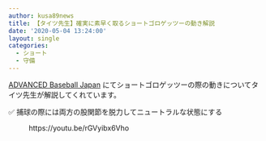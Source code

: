 ```yaml
---
author: kusa89news
title: 【タイツ先生】確実に素早く取るショートゴロゲッツーの動き解説
date: '2020-05-04 13:24:00'
layout: single
categories:
  - ショート
  - 守備
---
```


[ADVANCED Baseball Japan](https://www.youtube.com/channel/UCUwYyURaJEzMozgYQZqjaPQ) にてショートゴロゲッツーの際の動きについてタイツ先生が解説してくれています。

✅ 捕球の際には両方の股関節を脱力してニュートラルな状態にする

<figure class="wp-block-embed-youtube wp-block-embed is-type-video is-provider-youtube wp-embed-aspect-16-9 wp-has-aspect-ratio">

<div class="wp-block-embed__wrapper">https://youtu.be/rGVyibx6Vho</div>

</figure>